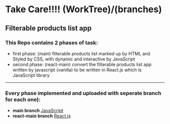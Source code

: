# Take Care!!!! (WorkTree)/(branches) 
## Filterable products list app

### This Repo contains 2 phases of task:
* first phase: (main)
filterable products list marked up by HTML and Styled by CSS, with dynamic and interactive by JavaScript
* second phase: (react-main)
convert the filterable products list app written by javascript (vanilla) to be written in React.js which is JavaScript library
***
### **Every phase implemented and uploaded with seperate branch for each one):**
* **main branch** [JavaScript](https://github.com/Dev-Ibrahim2019/filterable-products/tree/mai)
* **react-main branch**
[React.js](https://github.com/Dev-Ibrahim2019/filterable-products/tree/react-main)
